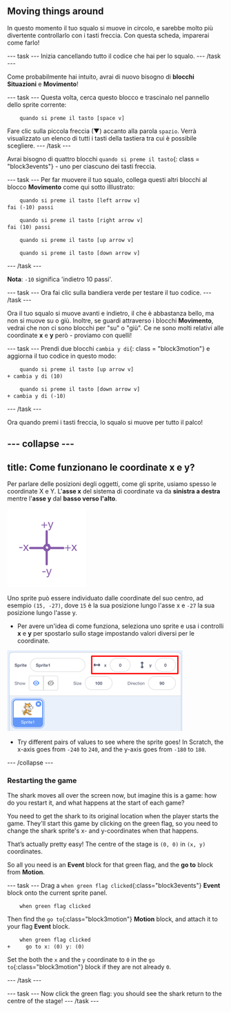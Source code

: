 ## Moving things around

In questo momento il tuo squalo si muove in circolo, e sarebbe molto più divertente controllarlo con i tasti freccia. Con questa scheda, imparerai come farlo!

\--- task \--- Inizia cancellando tutto il codice che hai per lo squalo. \--- /task \---

Come probabilmente hai intuito, avrai di nuovo bisogno di **blocchi Situazioni** e **Movimento**!

\--- task \--- Questa volta, cerca questo blocco e trascinalo nel pannello dello sprite corrente:

```blocks3
    quando si preme il tasto [space v]
```

Fare clic sulla piccola freccia (▼) accanto alla parola `spazio`. Verrà visualizzato un elenco di tutti i tasti della tastiera tra cui è possibile scegliere. \--- /task \---

Avrai bisogno di quattro blocchi `quando si preme il tasto`{: class = "block3events"} - uno per ciascuno dei tasti freccia.

\--- task \--- Per far muovere il tuo squalo, collega questi altri blocchi al blocco **Movimento** come qui sotto illlustrato:

```blocks3
    quando si preme il tasto [left arrow v]
fai (-10) passi
```

```blocks3
    quando si preme il tasto [right arrow v]
fai (10) passi
```

```blocks3
    quando si preme il tasto [up arrow v]
```

```blocks3
    quando si preme il tasto [down arrow v]
```

\--- /task \---

**Nota**: `-10` significa 'indietro 10 passi'.

\--- task \--- Ora fai clic sulla bandiera verde per testare il tuo codice. \--- /task \---

Ora il tuo squalo si muove avanti e indietro, il che è abbastanza bello, ma non si muove su o giù. Inoltre, se guardi attraverso i blocchi **Movimento**, vedrai che non ci sono blocchi per "su" o "giù". Ce ne sono molti relativi alle coordinate **x** e **y** però - proviamo con quelli!

\--- task \--- Prendi due blocchi `cambia y di`{: class = "block3motion"} e aggiorna il tuo codice in questo modo:

```blocks3
    quando si preme il tasto [up arrow v]
+ cambia y di (10)
```

```blocks3
    quando si preme il tasto [down arrow v]
+ cambia y di (-10)
```

\--- /task \---

Ora quando premi i tasti freccia, lo squalo si muove per tutto il palco!

## \--- collapse \---

## title: Come funzionano le coordinate x e y?

Per parlare delle posizioni degli oggetti, come gli sprite, usiamo spesso le coordinate X e Y. L'**asse x** del sistema di coordinate va da **sinistra a destra** mentre l'**asse y** dal **basso verso l'alto**.

![](images/moving3.png)

Uno sprite può essere individuato dalle coordinate del suo centro, ad esempio `(15, -27)`, dove `15` è la sua posizione lungo l'asse x e `-27` la sua posizione lungo l'asse y.

+ Per avere un'idea di come funziona, seleziona uno sprite e usa i controlli **x** e **y** per spostarlo sullo stage impostando valori diversi per le coordinate.

![](images/xycoords.png)

+ Try different pairs of values to see where the sprite goes! In Scratch, the x-axis goes from `-240` to `240`, and the y-axis goes from `-180` to `180`.

\--- /collapse \---

### Restarting the game

The shark moves all over the screen now, but imagine this is a game: how do you restart it, and what happens at the start of each game?

You need to get the shark to its original location when the player starts the game. They'll start this game by clicking on the green flag, so you need to change the shark sprite's x- and y-coordinates when that happens.

That’s actually pretty easy! The centre of the stage is `(0, 0)` in `(x, y)` coordinates.

So all you need is an **Event** block for that green flag, and the **go to** block from **Motion**.

\--- task \--- Drag a `when green flag clicked`{:class="block3events"} **Event** block onto the current sprite panel.

```blocks3
    when green flag clicked
```

Then find the `go to`{:class="block3motion"} **Motion** block, and attach it to your flag **Event** block.

```blocks3
    when green flag clicked
+     go to x: (0) y: (0)
```

Set the both the `x` and the `y` coordinate to `0` in the `go to`{:class="block3motion"} block if they are not already `0`.

\--- /task \---

\--- task \--- Now click the green flag: you should see the shark return to the centre of the stage! \--- /task \---
